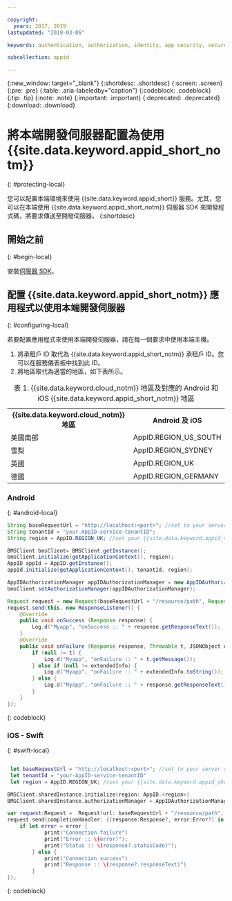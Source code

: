 ```yaml
---

copyright:
  years: 2017, 2019
lastupdated: "2019-03-06"

keywords: authentication, authorization, identity, app security, secure

subcollection: appid

---
```


{:new_window: target="_blank"}
{:shortdesc: .shortdesc}
{:screen: .screen}
{:pre: .pre}
{:table: .aria-labeledby="caption"}
{:codeblock: .codeblock}
{:tip: .tip}
{:note: .note}
{:important: .important}
{:deprecated: .deprecated}
{:download: .download}


#  將本端開發伺服器配置為使用 {{site.data.keyword.appid_short_notm}}
{: #protecting-local}

您可以配置本端環境來使用 {{site.data.keyword.appid_short}} 服務。尤其，您可以在本端使用 {{site.data.keyword.appid_short_notm}} 伺服器 SDK 來開發程式碼，將要求傳送至開發伺服器。
{:shortdesc}


## 開始之前
{: #begin-local}

安裝[伺服器 SDK](/docs/services/appid?topic=appid-web-apps)。


## 配置 {{site.data.keyword.appid_short_notm}} 應用程式以使用本端開發伺服器
{: #configuring-local}

若要配置應用程式來使用本端開發伺服器，請在每一個要求中使用本端主機。

1. 將承租戶 ID 取代為 {{site.data.keyword.appid_short_notm}} 承租戶 ID。您可以在服務儀表板中找到此 ID。
2. 將地區取代為適當的地區，如下表所示。

<table> <caption> 表 1. {{site.data.keyword.cloud_notm}} 地區及對應的 Android 和 iOS {{site.data.keyword.appid_short_notm}} 地區</caption>
<tr>
  <th> {{site.data.keyword.cloud_notm}} 地區</th>
  <th> Android 及 iOS </th>
</tr>
<tr>
  <td> 美國南部</td>
  <td> AppID.REGION_US_SOUTH </td>
</tr>
<tr>
  <td> 雪梨</td>
  <td> AppID.REGION_SYDNEY </td>
</tr>
<tr>
  <td> 英國</td>
  <td> AppID.REGION_UK </td>
</tr>
<tr>
  <td> 德國</td>
  <td> AppID.REGION_GERMANY </td>
</tr>
</table>



### Android
{: #android-local}


```java
String baseRequestUrl = "http://localhost:<port>"; //set to your server running port
String tenantId = "your-AppID-service-tenantID";
String region = AppID.REGION_UK; //set your {{site.data.keyword.appid_short_notm}} application region here. Currently possible values are AppID.REGION_US_SOUTH, AppID.REGION_SYDNEY, AppID.REGION_GERMANY, or AppID.REGION_UK.

BMSClient bmsClient= BMSClient.getInstance();
bmsClient.initialize(getApplicationContext(), region);
AppID appId = AppID.getInstance();
appId.initialize(getApplicationContext(), tenantId, region);

AppIDAuthorizationManager appIDAuthorizationManager = new AppIDAuthorizationManager(appId);
bmsClient.setAuthorizationManager(appIDAuthorizationManager);

Request request = new Request(baseRequestUrl + "/resource/path", Request.GET);
request.send(this, new ResponseListener() {
    @Override
	public void onSuccess (Response response) {
		Log.d("Myapp", "onSuccess :: " + response.getResponseText());
	}
	@Override
	public void onFailure (Response response, Throwable t, JSONObject extendedInfo) {
		if (null != t) {
			Log.d("Myapp", "onFailure :: " + t.getMessage());
		} else if (null != extendedInfo) {
			Log.d("Myapp", "onFailure :: " + extendedInfo.toString());
		} else {
			Log.d("Myapp", "onFailure :: " + response.getResponseText());
		}
	}
});
```
{: codeblock}

### iOS - Swift
{: #swift-local}
```swift

 let baseRequestUrl = "http://localhost:<port>"; //set to your server running port
 let tenantId = "your-AppID-service-tenantID"
 let region = AppID.REGION_UK; //set your {{site.data.keyword.appid_short_notm}} application region here. Currently possible values are AppID.REGION_US_SOUTH, AppID.REGION_SYDNEY, AppID.REGION_GERMANY, or AppID.REGION_UK.

BMSClient.sharedInstance.initialize(region: AppID.<region>)
BMSClient.sharedInstance.authorizationManager = AppIDAuthorizationManager(appid:AppID.sharedInstance)

var request:Request =  Request(url: baseRequestUrl + "/resource/path", method: HttpMethod.GET)
request.send(completionHandler: {(response:Response?, error:Error?) in
    if let error = error {
            print("Connection failure")
            print("Error :: \(error)");
            print("Status :: \(response?.statusCode)");
        } else {
            print("Connection success")
            print("Response :: \(response?.responseText)")
        }
});
```
{: codeblock}
